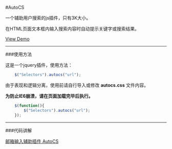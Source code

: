 #AutoCS

一个辅助用户搜索的js插件，只有3K大小。

在HTML页面文本框内输入搜索内容时自动提示关键字或搜索结果。

[View Demo](http://rawgithub.com/wordgold/autocs/master/demo.html)

****************************************

###使用方法

这是一个jquery插件，使用方法：

```js
	$("Selectors").autocs("url");
```

由于表现和逻辑分离，使用前请自行导入或修改 **autocs.css** 文件内容。

**为防止IE6崩溃，请在页面加载完毕后执行。**

```js
	$(function(){
		$("Selectors").autocs("url");
	});
```

****************************************

###代码讲解

[邮箱输入辅助插件 AutoCS](http://yu123.me/2013/04/autocs/)